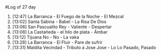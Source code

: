 #Log of 27 day

1. [12:47] La Barranca - El Fuego de la Noche - El Mezcal
1. [13:02] Santa Sabina - Babel - La Risa De Dios
1. [13:06] San Pascualito Rey - Valiente - Despertar
1. [13:08] La Castañeda - el hilo de plata - Ámbar
1. [13:12] Tijuana No - No - La vaka
1. [13:28] La Barranca - El Fluir - Pare de sufrir
1. [13:31] Maldita Vecindad - Tributo a Jose Jose - Lo Lo Pasado, Pasado
